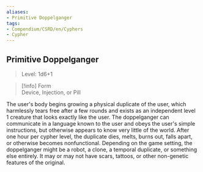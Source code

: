 ```yaml
---
aliases:
- Primitive Doppelganger
tags:
- Compendium/CSRD/en/Cyphers
- Cypher
---
```


  
## Primitive Doppelganger  
>Level: 1d6+1  
  
>[!info] Form  
>Device, Injection, or Pill
  
The user's body begins growing a physical duplicate of the user, which harmlessly tears free after a few rounds and exists as an independent level 1 creature that looks exactly like the user. The doppelganger can communicate in a language known to the user and obeys the user's simple instructions, but otherwise appears to know very little of the world. After one hour per cypher level, the duplicate dies, melts, burns out, falls apart, or otherwise becomes nonfunctional. Depending on the game setting, the doppelganger might be a robot, a clone, a temporal duplicate, or something else entirely. It may or may not have scars, tattoos, or other non-genetic features of the original.